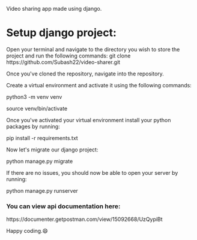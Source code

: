 Video sharing app made using django.

<h1>Setup django project:</h1>
Open your terminal and navigate to the directory you wish to store the project and run the following commands:
git clone https://github.com/Subash22/video-sharer.git

Once you've cloned the repository, navigate into the repository.

Create a virtual environment and activate it using the following commands:
<p>python3 -m venv venv</p>
<p>source venv/bin/activate</p>

Once you've activated your virtual environment install your python packages by running:
<p>pip install -r requirements.txt</p>

Now let's migrate our django project:
<p>python manage.py migrate</p>

If there are no issues, you should now be able to open your server by running:
<p>python manage.py runserver</p>

<h3>You can view api documentation here:</h3>
https://documenter.getpostman.com/view/15092668/UzQypiBt

Happy coding.😄
